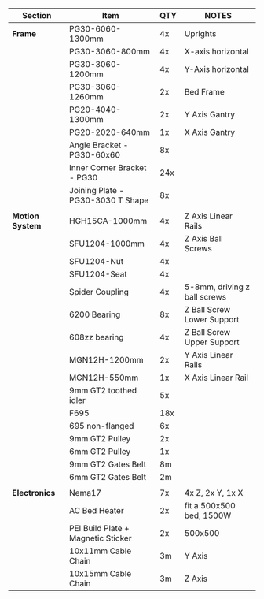 
| Section | Item | QTY | NOTES |
| ------------- | ------------- | ------------- | ------------- |
|  **Frame** | PG30-6060-1300mm  | 4x  | Uprights  |
| | PG30-3060-800mm  | 4x  | X-axis horizontal  |
| | PG30-3060-1200mm  | 4x  | Y-Axis horizontal  |
| | PG30-3060-1260mm  | 2x  | Bed Frame  |
| | PG20-4040-1300mm  | 2x  | Y Axis Gantry  |
| | PG20-2020-640mm  | 1x  | X Axis Gantry  |
| | Angle Bracket - PG30-60x60  | 8x  |   |
| | Inner Corner Bracket - PG30  | 24x  |   |
| | Joining Plate - PG30-3030 T Shape  | 8x  |   |
| |   |   |   |
| **Motion System** | HGH15CA-1000mm  | 4x  | Z Axis Linear Rails  |
| | SFU1204-1000mm  | 4x  | Z Axis Ball Screws  |
| | SFU1204-Nut  | 4x  |   |
| | SFU1204-Seat  | 4x  |   |
| | Spider Coupling  | 4x  | 5-8mm, driving z ball screws  |
| | 6200 Bearing  | 8x  | Z Ball Screw Lower Support  |
| | 608zz bearing  | 4x  | Z Ball Screw Upper Support  |
| | MGN12H-1200mm  | 2x  | Y Axis Linear Rails  |
| | MGN12H-550mm  | 1x  | X Axis Linear Rail  |
| | 9mm GT2 toothed idler  | 5x  |   |
| | F695  | 18x  |   |
| | 695 non-flanged  | 6x  |   |
| | 9mm GT2 Pulley  | 2x  |   |
| | 6mm GT2 Pulley  | 1x  |   |
| | 9mm GT2 Gates Belt  | 8m  |   |
| | 6mm GT2 Gates Belt  | 2m  |   |
| |   |   |   |
| **Electronics** | Nema17  | 7x  | 4x Z, 2x Y, 1x X  |
| | AC Bed Heater  | 2x  | fit a 500x500 bed, 1500W  |
| | PEI Build Plate + Magnetic Sticker  | 2x  | 500x500  |
| | 10x11mm Cable Chain  | 3m  | Y Axis  |
| | 10x15mm Cable Chain  | 3m  | Z Axis  |
